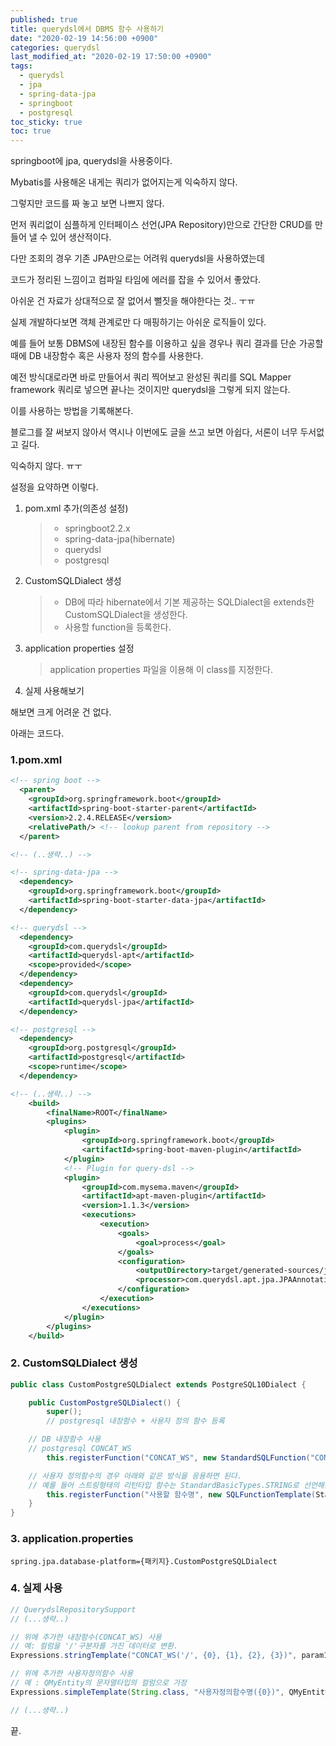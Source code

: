 ```yaml
---
published: true
title: querydsl에서 DBMS 함수 사용하기
date: "2020-02-19 14:56:00 +0900"
categories: querydsl
last_modified_at: "2020-02-19 17:50:00 +0900"
tags:
  - querydsl
  - jpa
  - spring-data-jpa
  - springboot
  - postgresql
toc_sticky: true
toc: true
---
```


springboot에 jpa, querydsl을 사용중이다.

Mybatis를 사용해온 내게는 쿼리가 없어지는게 익숙하지 않다.

그렇지만 코드를 짜 놓고 보면 나쁘지 않다.

먼저 쿼리없이 심플하게 인터페이스 선언(JPA Repository)만으로 간단한 CRUD를 만들어 낼 수 있어 생산적이다.

다만 조회의 경우 기존 JPA만으로는 어려워 querydsl을 사용하였는데

코드가 정리된 느낌이고 컴파일 타임에 에러를 잡을 수 있어서 좋았다.

아쉬운 건 자료가 상대적으로 잘 없어서 뻘짓을 해야한다는 것.. ㅜㅠ

실제 개발하다보면 객체 관계로만 다 매핑하기는 아쉬운 로직들이 있다.

예를 들어 보통 DBMS에 내장된 함수를 이용하고 싶을 경우나 쿼리 결과를 단순 가공할 때에 DB 내장함수 혹은 사용자 정의 함수를 사용한다.

예전 방식대로라면 바로 만들어서 쿼리 찍어보고 완성된 쿼리를 SQL Mapper framework 쿼리로 넣으면 끝나는 것이지만 querydsl을 그렇게 되지 않는다.

이를 사용하는 방법을 기록해본다.

블로그를 잘 써보지 않아서 역시나 이번에도 글을 쓰고 보면 아쉽다, 서론이 너무 두서없고 길다.

익숙하지 않다. ㅠㅜ

설정을 요약하면 이렇다.

1. pom.xml 추가(의존성 설정)

   > - springboot2.2.x
   > - spring-data-jpa(hibernate)
   > - querydsl
   > - postgresql

2. CustomSQLDialect 생성

   > - DB에 따라 hibernate에서 기본 제공하는 SQLDialect을 extends한 CustomSQLDialect을 생성한다.
   > - 사용할 function을 등록한다.

3. application properties 설정

   > application properties 파일을 이용해 이 class를 지정한다.

4. 실제 사용해보기

해보면 크게 어려운 건 없다.

아래는 코드다.

### 1.pom.xml

```xml
<!-- spring boot -->
  <parent>
    <groupId>org.springframework.boot</groupId>
    <artifactId>spring-boot-starter-parent</artifactId>
    <version>2.2.4.RELEASE</version>
    <relativePath/> <!-- lookup parent from repository -->
  </parent>

<!-- (..생략..) -->

<!-- spring-data-jpa -->
  <dependency>
    <groupId>org.springframework.boot</groupId>
    <artifactId>spring-boot-starter-data-jpa</artifactId>
  </dependency>

<!-- querydsl -->
  <dependency>
    <groupId>com.querydsl</groupId>
    <artifactId>querydsl-apt</artifactId>
    <scope>provided</scope>
  </dependency>
  <dependency>
    <groupId>com.querydsl</groupId>
    <artifactId>querydsl-jpa</artifactId>
  </dependency>

<!-- postgresql -->
  <dependency>
    <groupId>org.postgresql</groupId>
    <artifactId>postgresql</artifactId>
    <scope>runtime</scope>
  </dependency>

<!-- (..생략..) -->
	<build>
		<finalName>ROOT</finalName>
		<plugins>
			<plugin>
				<groupId>org.springframework.boot</groupId>
				<artifactId>spring-boot-maven-plugin</artifactId>
			</plugin>
			<!-- Plugin for query-dsl -->
			<plugin>
				<groupId>com.mysema.maven</groupId>
				<artifactId>apt-maven-plugin</artifactId>
				<version>1.1.3</version>
				<executions>
					<execution>
						<goals>
							<goal>process</goal>
						</goals>
						<configuration>
							<outputDirectory>target/generated-sources/java</outputDirectory>
							<processor>com.querydsl.apt.jpa.JPAAnnotationProcessor</processor>
						</configuration>
					</execution>
				</executions>
			</plugin>
		</plugins>
	</build>
```

### 2. CustomSQLDialect 생성

```java
public class CustomPostgreSQLDialect extends PostgreSQL10Dialect {

	public CustomPostgreSQLDialect() {
		super();
		// postgresql 내장함수 + 사용자 정의 함수 등록

    // DB 내장함수 사용
    // postgresql CONCAT_WS
		this.registerFunction("CONCAT_WS", new StandardSQLFunction("CONCAT_WS", StandardBasicTypes.STRING));

    // 사용자 정의함수의 경우 아래와 같은 방식을 응용하면 된다.
    // 예를 들어 스트링형태의 리턴타입 함수는 StandardBasicTypes.STRING로 선언해준다.
		this.registerFunction("사용할 함수명", new SQLFunctionTemplate(StandardBasicTypes.STRING, "사용할 함수명(?1)"));
	}
}
```

### 3. application.properties

```properties
spring.jpa.database-platform={패키지}.CustomPostgreSQLDialect
```

### 4. 실제 사용

```java
// QuerydslRepositorySupport
// (...생략..)

// 위에 추가한 내장함수(CONCAT_WS) 사용
// 예: 컬럼을 '/'구분자를 가진 데이터로 변환.
Expressions.stringTemplate("CONCAT_WS('/', {0}, {1}, {2}, {3})", param1, param2, param3, param4);

// 위에 추가한 사용자정의함수 사용
// 예 : QMyEntity의 문자열타입의 컬럼으로 가정
Expressions.simpleTemplate(String.class, "사용자정의함수명({0})", QMyEntity.stringPath)

// (...생략..)
```

끝.
